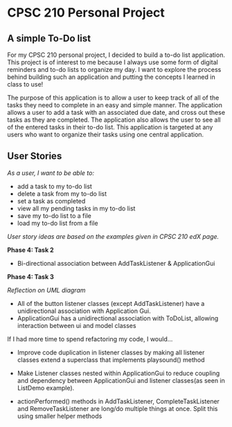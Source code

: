 # CPSC 210 Personal Project

## A simple To-Do list

For my CPSC 210 personal project, I decided to build a to-do list application. This project is of interest to me 
because I always use some form of digital reminders and to-do lists to organize my day. I want to explore the process 
behind building such an application and putting the concepts I learned in class to use!

The purpose of this application is to allow a user to keep track of all of the tasks they need to complete in an easy 
and simple manner. The application allows a user to add a task with an associated due date, and cross out these tasks
as they are completed. The application also allows the user to see all of the entered tasks in their to-do list. 
This application is targeted at any users who want to organize their tasks using one central application. 

## User Stories

*As a user, I want to be able to:*

- add a task to my to-do list
- delete a task from my to-do list
- set a task as completed
- view all my pending tasks in my to-do list
- save my to-do list to a file
- load my to-do list from a file

*User story ideas are based on the examples given in CPSC 210 edX page.*

**Phase 4: Task 2**
- Bi-directional association between AddTaskListener & ApplicationGui 

**Phase 4: Task 3**

*Reflection on UML diagram*

- All of the button listener classes (except AddTaskListener) have a unidirectional
  association with Application Gui.
- ApplicationGui has a unidirectional association with ToDoList, allowing interaction
    between ui and model classes
    
If I had more time to spend refactoring my code, I would...

- Improve code duplication in listener classes by making all listener classes extend
a superclass that implements playsound() method

- Make Listener classes nested within ApplicationGui to reduce coupling and dependency
between ApplicationGui and listener classes(as seen in ListDemo example). 

- actionPerformed() methods in AddTaskListener, CompleteTaskListener and RemoveTaskListener
are long/do multiple things at once. Split this using smaller helper methods



